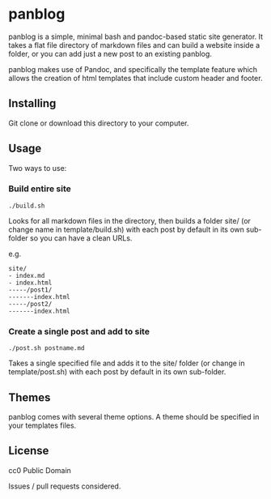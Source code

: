 # panblog

panblog is a simple, minimal bash and pandoc-based static site generator. It takes a flat file directory of markdown files and can build a website inside a folder, or you can add just a new post to an existing panblog.

panblog makes use of Pandoc, and specifically the template feature which allows the creation of html templates that include custom header and footer.

## Installing

Git clone or download this directory to your computer.

## Usage

Two ways to use:

### Build entire site

```
./build.sh
```

Looks for all markdown files in the directory, then builds a folder site/ (or change name in template/build.sh) with each post by default in its own sub-folder so you can have a clean URLs.

e.g.

```
site/
- index.md
- index.html
-----/post1/
-------index.html
-----/post2/
-------index.html
```

### Create a single post and add to site

```
./post.sh postname.md
```

Takes a single specified file and adds it to the site/ folder (or change in template/post.sh) with each post by default in its own sub-folder.

## Themes

panblog comes with several theme options. A theme should be specified in your templates files.

## License

cc0 Public Domain

Issues / pull requests considered.

